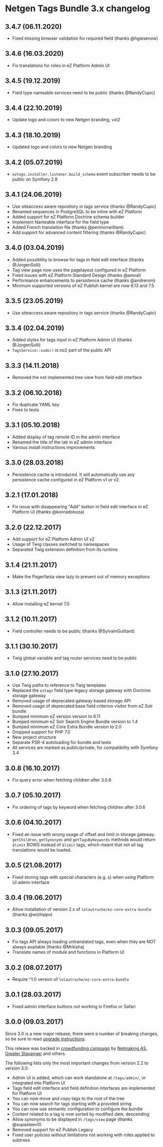 Netgen Tags Bundle 3.x changelog
================================

3.4.7 (06.11.2020)
------------------

* Fixed missing browser validation for required field (thanks @hgiesenow)

3.4.6 (16.03.2020)
------------------

* Fix translations for roles in eZ Platform Admin UI

3.4.5 (19.12.2019)
------------------

* Field type nameable services need to be public (thanks @RandyCupic)

3.4.4 (22.10.2019)
------------------

* Update logo and colors to new Netgen branding, vol2

3.4.3 (18.10.2019)
------------------

* Updated logo and colors to new Netgen branding

3.4.2 (05.07.2019)
------------------

* `eztags.installer.listener.build_schema` event subscriber needs to be public on Symfony 2.8

3.4.1 (24.06.2019)
------------------

* Use siteaccess aware repository in tags service (thanks @RandyCupic)
* Renamed sequences in PostgreSQL to be inline with eZ Platform
* Added support for eZ Platform Doctrine schema builder
* Implement Nameable interface for the field type
* Added French translation file (thanks @peninonwilliam)
* Add support for advanced content filtering (thanks @RandyCupic)

3.4.0 (03.04.2019)
------------------

* Added possibility to browse for tags in field edit interface (thanks @JorgenSolli)
* Tag view page now uses the pagelayout configured in eZ Platform
* Fixed issues with eZ Platform Standard Design (thanks @amval)
* Performance enhancements to persistence cache (thanks @andrerom)
* Minimum supported versions of eZ Publish kernel are now 6.13 and 7.5

3.3.5 (23.05.2019)
------------------

* Use siteaccess aware repository in tags service (thanks @RandyCupic)

3.3.4 (02.04.2019)
------------------

* Added styles for tags input in eZ Platform Admin UI (thanks @JorgenSolli)
* `TagsService::sudo()` is no2 part of the public API

3.3.3 (14.11.2018)
------------------

* Removed the not implemented tree view from field edit interface

3.3.2 (06.10.2018)
------------------

* Fix duplicate YAML key
* Fixes to tests

3.3.1 (05.10.2018)
------------------

* Added display of tag remote ID in the admin interface
* Renamed the title of the tab in eZ admin interface
* Various install instructions improvements

3.3.0 (28.03.2018)
------------------

* Persistence cache is introduced. It will automatically use any persistence cache configured in eZ Platform v1 or v2.

3.2.1 (17.01.2018)
------------------

* Fix issue with disappearing "Add" button in field edit interface in eZ Platform UI (thanks @konradoboza)

3.2.0 (22.12.2017)
------------------

* Add support for eZ Platform Admin UI v2
* Usage of Twig classes switched to namespaces
* Separated Twig extension definition from its runtime

3.1.4 (21.11.2017)
------------------

* Make the Pagerfanta view lazy to prevent out of memory exceptions

3.1.3 (21.11.2017)
------------------

* Allow installing eZ kernel 7.0

3.1.2 (10.11.2017)
------------------

* Field controller needs to be public (thanks @SylvainGuittard)

3.1.1 (30.10.2017)
------------------

* Twig global variable and tag router services need to be public

3.1.0 (27.10.2017)
------------------

* Use Twig paths to reference to Twig templates
* Replaced the `eztags` field type legacy storage gateway with Doctrine storage gateway
* Removed usage of deprecated gateway based storage API
* Removed usage of deprecated base field criterion visitor from eZ Solr bundle
* Bumped minimum eZ version version to 6.11
* Bumped minimum eZ Solr Search Engine Bundle version to 1.4
* Bumped minimum eZ Core Extra Bundle version to 2.0
* Dropped support for PHP 7.0
* New project structure
* Separate PSR-4 autoloading for bundle and tests
* All services are marked as public/private, for compatibility with Symfony 3.4

3.0.8 (16.10.2017)
------------------

* Fix query error when fetching children after 3.0.6

3.0.7 (05.10.2017)
------------------

* Fix ordering of tags by keyword when fetching children after 3.0.6

3.0.6 (04.10.2017)
------------------

* Fixed an issue with wrong usage of offset and limit in storage gateway. `getChildren`, `getSynonyms`
  and `getTagsByKeywords` methods would return `$limit` ROWS instead of `$limit` tags, which meant that
  not all tag translations would be loaded.

3.0.5 (21.08.2017)
------------------

* Fixed storing tags with special characters (e.g. `&`) when using Platform UI admin interface

3.0.4 (19.06.2017)
------------------

* Allow installation of version 2.x of `lolautruche/ez-core-extra-bundle` (thanks @wizhippo)

3.0.3 (09.05.2017)
------------------

* Fix tags API always loading untranslated tags, even when they are NOT always available (thanks @Mrkisha)
* Translate names of module and functions in Platform UI

3.0.2 (08.07.2017)
------------------

* Require ^1.0 version of `lolautruche/ez-core-extra-bundle`

3.0.1 (28.03.2017)
------------------

* Fixed admin interface buttons not working in Firefox or Safari

3.0.0 (09.03.2017)
------------------

Since 3.0 is a new major release, there were a number of breaking changes, so be sure to read [upgrade instructions](UPGRADE.md#upgrade-from-22-to-30).

This release was backed in [crowdfunding campaign](https://www.indiegogo.com/projects/netgen-tags-bundle-support-for-ez-platform-ui--3) by [Netmaking AS](https://netmaking.no), [Greater Stavanger](http://www.greaterstavanger.com) and others.

The following lists only the most important changes from version 2.2 to version 3.0:

* Admin UI is added, which can work standalone at `/tags/admin/`, or integrated into Platform UI
* Tags field edit interface and field definition interfaces are implemented for Platform UI
* You can now move and copy tags to the root of the tree
* You can now search for tags starting with a provided string
* You can now use semantic configuration to configure the bundle
* Content related to a tag is now sorted by modified date, descending
* Allow synonyms to be displayed in `/tags/view` page (thanks @supasteev0)
* Removed support for eZ Publish Legacy
* Fixed user policies without limitations not working with roles applied to subtrees
